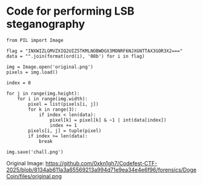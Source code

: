 # Code for performing LSB steganography

```pythohn
from PIL import Image

flag = "INXWIZLGMVZXIQ2UIZ5TKMLNOBWDGX3MONRF6NJXGNTTAX3GOR3X2==="
data = "".join(format(ord(i), '08b') for i in flag)

img = Image.open('original.png')
pixels = img.load()

index = 0

for j in range(img.height):
    for i in range(img.width):
        pixel = list(pixels[i, j])
        for k in range(3):
            if index < len(data):
                pixel[k] = pixel[k] & ~1 | int(data[index])
                index += 1
        pixels[i, j] = tuple(pixel)
        if index >= len(data):
            break

img.save('chall.png')
```
Original Image: https://github.com/0xkn1gh7/Codefest-CTF-2025/blob/8134ab611a3a65569213a994d71e9ea34e4e6f96/forensics/DogeCoin/files/original.png
